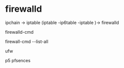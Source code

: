 firewalld
=======

ipchain -> iptable (iptable -ip6table -iptable )-> firewalld


firewalld-cmd

firewall-cmd --list-all




ufw



p5
pfsences